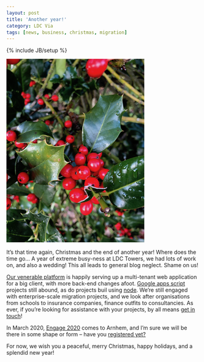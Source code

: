 ```yaml
---
layout: post
title: 'Another year!'
category: LDC Via
tags: [news, business, christmas, migration]
---
```


{% include JB/setup %}

<div class="full-header">
  <img src="/assets/img/blog/xmas-2019.png" alt="Header image: a Christmassy scene" title="A Christmassy scene" height="480px" width="360px" />
</div>

It’s that time again, Christmas and the end of another year! Where does the time go… A year of extreme busy-ness at LDC Towers, we had lots of work on, and also a wedding! This all leads to general blog neglect. Shame on us!

[Our venerable platform](http://ldcvia.com/howdoesitwork.html) is happily serving up a multi-tenant web application for a big client, with more back-end changes afoot. [Google apps script](https://developers.google.com/apps-script/) projects still abound, as do projects buil using [node](https://nodejs.org). We’re still engaged with enterprise-scale migration projects, and we look after organisations from schools to insurance companies, finance outfits to consultancies. As ever, if you’re looking for assistance with your projects, by all means [get in touch](mailto:info@ldcvia.com?subject=Website%20query)!

In March 2020, [Engage 2020](https://engage.ug/) comes to Arnhem, and I’m sure we will be there in some shape or form – have you [registered yet?](https://engage.ug/engage2.nsf/Pages/attend2020order)

For now, we wish you a peaceful, merry Christmas, happy holidays, and a splendid new year!
